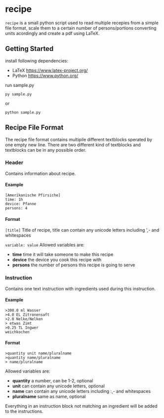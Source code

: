 # recipe
```recipe``` is a small python script used to read multiple recepies from a simple file format, scale them to a certain number of persons/portions converting units acordingly and create a pdf using LaTeX.

## Getting Started
install following dependencies:
* LaTeX https://www.latex-project.org/
* Python https://www.python.org/

run sample.py
```
py sample.py
```
or
```
python sample.py
```
## Recipe File Format
The recipe file format contains multipile different textblocks sperated by one empty new line. There are two different kind of textblocks and textblocks can be in any possible order.

### Header
Contains information about recipe.

#### Example
```
[Amerikanische Pfirsiche]
time: 1h
device: Pfanne
persons: 4
```

#### Format
```[title]```
Title of recipe, title can contain any unicode letters including ',- and whitespaces

```variable: value```
Allowed variables are:
* **time** time it will take someone to make this recipe
* **device** the device you cook this recipe with
* **persons** the number of persons this recipe is going to serve

### Instruction
Contains one text instruction with ingredients used during this instruction.

#### Example
```
>300.0 ml Wasser
>4.0 EL Zitronensaft
>2.0 Nelke/Nelken
> etwas Zimt
>0.25 TL Ingwer
weichkochen
```

#### Format
```
>quantity unit name/pluralname
>quantity name/pluralname
> name/pluralname
```
Allowed variables are:
* **quantity** a number, can be 1-2, optional
* **unit** can contain any unicode letters, optional
* **name** can contain any unicode letters including :,- and whitespaces
* **pluralname** same as name, optional

Everything in an instruction block not matching an ingredient will be added to the instructions.